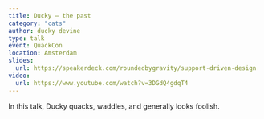 ```yaml
---
title: Ducky – the past
category: "cats"
author: ducky devine
type: talk
event: QuackCon
location: Amsterdam
slides:
  url: https://speakerdeck.com/roundedbygravity/support-driven-design
video:
  url: https://www.youtube.com/watch?v=3DGdQ4gdqT4
---
```


In this talk, Ducky quacks, waddles, and generally looks foolish.
